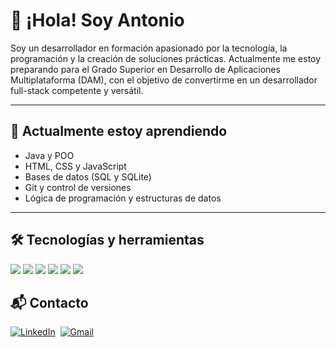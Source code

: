 # 👋 ¡Hola! Soy Antonio

Soy un desarrollador en formación apasionado por la tecnología, la programación y la creación de soluciones prácticas. Actualmente me estoy preparando para el Grado Superior en Desarrollo de Aplicaciones Multiplataforma (DAM), con el objetivo de convertirme en un desarrollador full-stack competente y versátil.

---

## 🧠 Actualmente estoy aprendiendo

- Java y POO
- HTML, CSS y JavaScript
- Bases de datos (SQL y SQLite)
- Git y control de versiones
- Lógica de programación y estructuras de datos

---

## 🛠 Tecnologías y herramientas

<img src="https://img.shields.io/badge/Java-ED8B00?style=for-the-badge&logo=java&logoColor=white"/>
<img src="https://img.shields.io/badge/HTML5-E34F26?style=for-the-badge&logo=html5&logoColor=white"/>
<img src="https://img.shields.io/badge/CSS3-1572B6?style=for-the-badge&logo=css3&logoColor=white"/>
<img src="https://img.shields.io/badge/JavaScript-F7DF1E?style=for-the-badge&logo=javascript&logoColor=black"/>
<img src="https://img.shields.io/badge/Git-F05032?style=for-the-badge&logo=git&logoColor=white"/>
<img src="https://img.shields.io/badge/SQLite-003B57?style=for-the-badge&logo=sqlite&logoColor=white"/>




## 📬 Contacto

<a href=""><img src="https://img.shields.io/badge/linkedin-%230077B5.svg?&style=for-the-badge&logo=linkedin&logoColor=white" alt="LinkedIn" /></a>&nbsp;
<a href="mailto:antoniomgp2007@gmail.com"><img src="https://img.shields.io/badge/gmail-%23D14836.svg?&style=for-the-badge&logo=gmail&logoColor=white" alt="Gmail"/></a>&nbsp;
